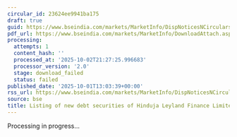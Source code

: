 ```yaml
---
circular_id: 23624ee9941ba175
draft: true
guid: https://www.bseindia.com/markets/MarketInfo/DispNoticesNCirculars.aspx?Noticeid={78A261BC-D561-4598-A69D-15736A3DAEE7}&noticeno=20251001-58&dt=10/01/2025&icount=58&totcount=83&flag=0
pdf_url: https://www.bseindia.com/markets/MarketInfo/DownloadAttach.aspx?id=20251001-58&attachedId=
processing:
  attempts: 1
  content_hash: ''
  processed_at: '2025-10-02T21:27:25.996683'
  processor_version: '2.0'
  stage: download_failed
  status: failed
published_date: '2025-10-01T13:03:39+00:00'
rss_url: https://www.bseindia.com/markets/MarketInfo/DispNoticesNCirculars.aspx?Noticeid={78A261BC-D561-4598-A69D-15736A3DAEE7}&noticeno=20251001-58&dt=10/01/2025&icount=58&totcount=83&flag=0
source: bse
title: Listing of new debt securities of Hinduja Leyland Finance Limited
---
```


Processing in progress...